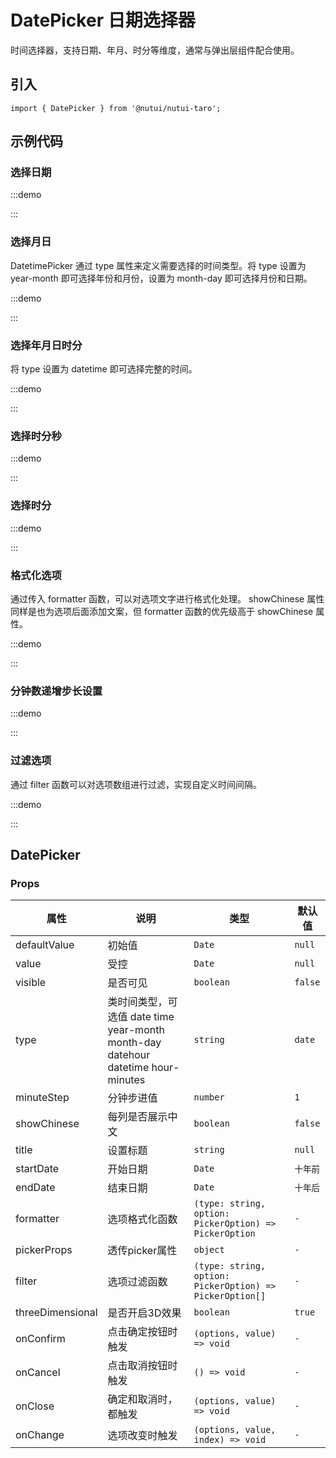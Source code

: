 # DatePicker 日期选择器


时间选择器，支持日期、年月、时分等维度，通常与弹出层组件配合使用。

## 引入

```tsx
import { DatePicker } from '@nutui/nutui-taro';
```

## 示例代码

### 选择日期

:::demo

<CodeBlock src='taro/demo1.tsx'></CodeBlock>

:::

### 选择月日

DatetimePicker 通过 type 属性来定义需要选择的时间类型。将 type 设置为 year-month 即可选择年份和月份，设置为 month-day 即可选择月份和日期。

:::demo

<CodeBlock src='taro/demo2.tsx'></CodeBlock>

:::

### 选择年月日时分

将 type 设置为 datetime 即可选择完整的时间。

:::demo

<CodeBlock src='taro/demo3.tsx'></CodeBlock>

:::

### 选择时分秒

:::demo

<CodeBlock src='taro/demo4.tsx'></CodeBlock>

:::

### 选择时分

:::demo

<CodeBlock src='taro/demo5.tsx'></CodeBlock>

:::

### 格式化选项

通过传入 formatter 函数，可以对选项文字进行格式化处理。 showChinese 属性同样是也为选项后面添加文案，但 formatter 函数的优先级高于 showChinese 属性。

:::demo

<CodeBlock src='taro/demo6.tsx'></CodeBlock>

:::

### 分钟数递增步长设置

:::demo

<CodeBlock src='taro/demo7.tsx'></CodeBlock>

:::

### 过滤选项

通过 filter 函数可以对选项数组进行过滤，实现自定义时间间隔。

:::demo

<CodeBlock src='taro/demo8.tsx'></CodeBlock>

:::

## DatePicker

### Props

| 属性 | 说明 | 类型 | 默认值 |
| --- | --- | --- | --- |
| defaultValue | 初始值 | `Date` | `null` |
| value | 受控 | `Date` | `null` |
| visible | 是否可见 | `boolean` | `false` |
| type | 类时间类型，可选值 date time year-month month-day datehour datetime hour-minutes | `string` | `date` |
| minuteStep | 分钟步进值 | `number` | `1` |
| showChinese | 每列是否展示中文 | `boolean` | `false` |
| title | 设置标题 | `string` | `null` |
| startDate | 开始日期 | `Date` | `十年前` |
| endDate | 结束日期 | `Date` | `十年后` |
| formatter | 选项格式化函数 | `(type: string, option: PickerOption) => PickerOption` | `-` |
| pickerProps | 透传picker属性 | `object` | `-` |
| filter | 选项过滤函数 | `(type: string, option: PickerOption) => PickerOption[]` | `-` |
| threeDimensional | 是否开启3D效果 | `boolean` | `true` |
| onConfirm | 点击确定按钮时触发 | `(options, value) => void` | `-` |
| onCancel | 点击取消按钮时触发 | `() => void` | `-` |
| onClose | 确定和取消时，都触发 | `(options, value) => void` | `-` |
| onChange | 选项改变时触发 | `(options, value, index) => void` | `-` |